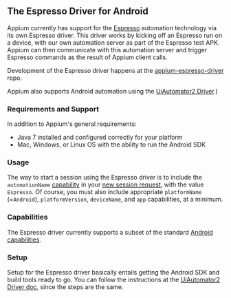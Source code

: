 ## The Espresso Driver for Android

Appium currently has support for the
[Espresso](https://developer.android.com/training/testing/espresso/index.html)
automation technology via its own Espresso driver. This driver works by kicking
off an Espresso run on a device, with our own automation server as part of the
Espresso test APK.  Appium can then communicate with this automation server and
trigger Espresso commands as the result of Appium client calls.

Development of the Espresso driver happens at the
[appium-espresso-driver](https://github.com/appium/appium-espresso-driver)
repo.

Appium also supports Android automation using the
[UiAutomator2 Driver](/docs/en/drivers/android-uiautomator2.md).)

### Requirements and Support

In addition to Appium's general requirements:

* Java 7 installed and configured correctly for your platform
* Mac, Windows, or Linux OS with the ability to run the Android SDK

### Usage

The way to start a session using the Espresso driver is to include the
`automationName` [capability](#TODO) in your [new session request](#TODO), with
the value `Espresso`. Of course, you must also include appropriate
`platformName` (=`Android`), `platformVersion`, `deviceName`, and `app`
capabilities, at a minimum.

### Capabilities

The Espresso driver currently supports a subset of the standard [Android
capabilities](/docs/en/writing-running-appium/caps.md#android-only).

### Setup

Setup for the Espresso driver basically entails getting the Android SDK and
build tools ready to go. You can follow the instructions at the [UiAutomator2
Driver doc](android-uiautomator2.md#basic-setup), since the steps are the same.
